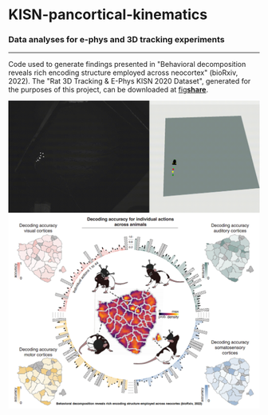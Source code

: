 # KISN-pancortical-kinematics
### Data analyses for e-phys and 3D tracking experiments
---------------------------------------------------------------------------------
Code used to generate findings presented in "Behavioral decomposition reveals rich encoding structure employed across neocortex" (bioRxiv, 2022). The "Rat 3D Tracking & E-Phys KISN 2020 Dataset", generated for the purposes of this project, can be downloaded at [fig**share**](https://figshare.com/articles/dataset/Rat_3D_Tracking_E-Phys_KISN_2020_Dataset/17903834).

![rat_behavior](./rat_behavior.gif)
![decode_behaviors](./decode_behaviors.png)
